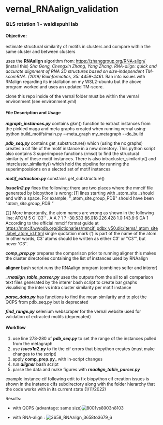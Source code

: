 # vernal_RNAalign_validation
### QLS rotation 1 - waldispuhl lab

#### Objective:
estimate structural similarity of motifs in clusters and compare within the same cluster and between clusters

uses the __RNAalign__ algorithm from: <https://zhanggroup.org/RNA-align/> (install this)
_Sha Gong, Chengxin Zhang, Yang Zhang. RNA-align: quick and accurate alignment of RNA 3D structures based on size-independent TM-scoreRNA. (2019) Bioinformatics, 35: 4459-4461._
Ran into issues with RMalign regarding its installation on my WSL2-ubuntu but the above program worked and uses an updated TM-score.

clone this repo inside of the vernal folder
must be within the vernal environment (see environment.yml)

#### File Description and Usage

___mgraph_instances.py___ contains gkm() function to extract instances from the pickled maga and meta graphs created when running vernal using: python build_motifs/main.py --meta_graph my_metagraph --do_build

___pdb_seq.py___ contains get_substructure() which (using the nx graphs) creates a cif file of the motif instance in a new directory.
This python script also contains 3 superimpose functions (rmsd) to find the structural similarity of these motif instances.
There is also intracluster_similarity() and intercluster_similarity() which hold the pipeline for running the superimposisions on a slected set of motif instances

___motif_extraction.py___ constains get_substructure()

___issue1n2.py___ fixes the following:
there are two places where the mmcif file generated by biopython is wrong:
[1] lines starting with _atom_site _should end with a space. For example,
"_atom_site.group_PDB"
should have been
"_atom_site.group_PDB "_

[2] More importantly, the atom names are wrong as shown in the following line:
ATOM 5     C 'C3'' . A A ? 1    ? -30.533  86.018  226.428 1.0 143.9  6    DA 1
According to the official mmcif format guide at
https://mmcif.wwpdb.org/dictionaries/mmcif_pdbx_v50.dic/Items/_atom_site.label_atom_id.html
single quotation mark (') is part of the name of the atom. In other words, C3' atoms should be written as either C3' or "C3'", but never 'C3''.

___comp_prep.py___ prepares the comparison prior to running aligner this makes the cluster directories containing the list of instances used by RNAalign

____aligner____ bash script runs the RNAalign program (combines selfer and interer)

____rnaalign_table_parser.py___ uses the outputs from the all to all comparison text files generated by the interer bash script to create bar graphs visualising the inter vs intra cluster similarity per motif instance

___parse_data.py___ has functions to find the mean similarity and to plot the QCPS from pdb_seq.py but is deprecated

___find_range.py___ selenium webscraper for the vernal website used for validation of extracted motifs (deprecated)

#### Workflow
1. use line 278-280 of ___pdb_seq.py___ to set the range of the instances pulled from the metagraph
2. use ___isues1n2.py___ to fix the cif errors that biopython creates (must make changes to the script)
3. apply __comp_prep.py___ with in-script changes 
4. run ___aligner___ bash script
5. parse the data and make figures with ___rnaalign_table_parser.py___

example instance cif following edit to fix biopython cif creation issues is shown in the instance cifs subdirectory along with the folder hierarchy that the code works with in its current state (1/11/2022)

Results:
* with QCPS (advantage: same size)![8001vs8003n8103](https://user-images.githubusercontent.com/78826185/149050915-a61cd4c7-a036-41be-9e4d-49c4514abb64.png)

* with RNA-align : ![3658_RNAalign_3658to3679_6](https://user-images.githubusercontent.com/78826185/149050945-75ac601b-fab4-4477-a656-3fbc2a280924.png)
